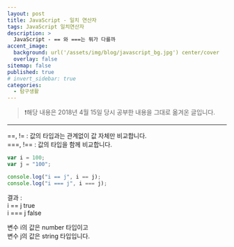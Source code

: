```yaml
---
layout: post
title: JavaScript - 일치 연산자
tags: JavaScript 일치연산자
description: >
  JavaScript - == 와 ===는 뭐가 다를까
accent_image:
  background: url('/assets/img/blog/javascript_bg.jpg') center/cover
  overlay: false
sitemap: false
published: true
# invert_sidebar: true
categories:
  - 탐구생활
---
```


> ❗️해당 내용은 2018년 4월 15일 당시 공부한 내용을 그대로 옮겨온 글입니다.

---

==, != : 값의 타입과는 관계없이 값 자체만 비교합니다.<br>
===, !== : 값의 타입을 함께 비교합니다.<br>

```javascript
var i = 100;
var j = "100";

console.log("i == j", i == j);
console.log("i === j", i === j);
```

결과 :<br>
i == j true<br>
i === j false<br>

변수 i의 값은 number 타입이고<br>
변수 j의 값은 string 타입입니다.<br>
